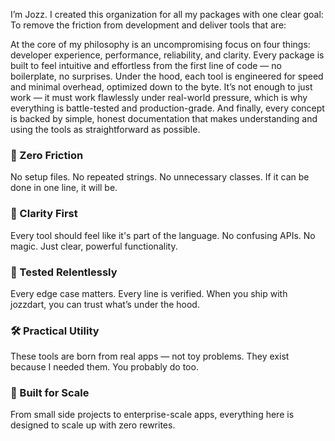 I’m Jozz. I created this organization for all my packages with one clear goal:  
To remove the friction from development and deliver tools that are:

At the core of my philosophy is an uncompromising focus on four things: developer experience, performance, reliability, and clarity.
Every package is built to feel intuitive and effortless from the first line of code — no boilerplate, no surprises.
Under the hood, each tool is engineered for speed and minimal overhead, optimized down to the byte.
It’s not enough to just work — it must work flawlessly under real-world pressure, which is why everything is battle-tested and production-grade.
And finally, every concept is backed by simple, honest documentation that makes understanding and using the tools as straightforward as possible.

### 💨 Zero Friction
No setup files. No repeated strings. No unnecessary classes. If it can be done in one line, it will be.

### 🧠 Clarity First
Every tool should feel like it's part of the language. No confusing APIs. No magic. Just clear, powerful functionality.

### 🧪 Tested Relentlessly
Every edge case matters. Every line is verified. When you ship with jozzdart, you can trust what’s under the hood.

### 🛠️ Practical Utility
These tools are born from real apps — not toy problems. They exist because I needed them. You probably do too.

### 🧱 Built for Scale
From small side projects to enterprise-scale apps, everything here is designed to scale up with zero rewrites.

